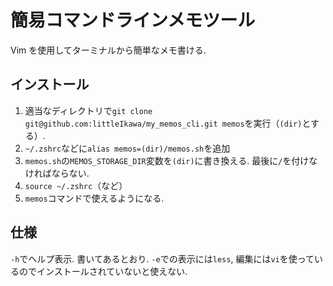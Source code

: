 # 簡易コマンドラインメモツール

Vim を使用してターミナルから簡単なメモ書ける.

## インストール

1. 適当なディレクトリで`git clone git@github.com:littleIkawa/my_memos_cli.git memos`を実行（`(dir)`とする）.
1. `~/.zshrc`などに`alias memos=(dir)/memos.sh`を追加
1. `memos.sh`の`MEMOS_STORAGE_DIR`変数を`(dir)`に書き換える. 最後に`/`を付けなければならない.
1. `source ~/.zshrc`（など）
1. `memos`コマンドで使えるようになる.

## 仕様

`-h`でヘルプ表示. 書いてあるとおり.
`-e`での表示には`less`, 編集には`vi`を使っているのでインストールされていないと使えない.
